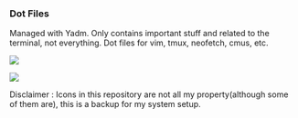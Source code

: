 ### Dot Files
Managed with Yadm.
Only contains important stuff and related to the terminal, not everything. Dot files for vim, tmux, neofetch, cmus, etc.

![](https://i.imgur.com/thOOJAa.png)

![](https://i.imgur.com/mwvJssS.png)
 
Disclaimer : Icons in this repository are not all my property(although some of them are), this is a backup for my system setup.
